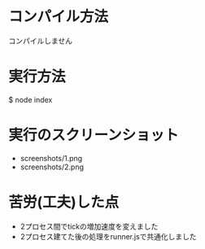 # コンパイル方法
コンパイルしません


# 実行方法
$ node index


# 実行のスクリーンショット
- screenshots/1.png
- screenshots/2.png


# 苦労(工夫)した点
- 2プロセス間でtickの増加速度を変えました
- 2プロセス建てた後の処理をrunner.jsで共通化しました
